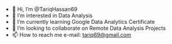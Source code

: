 - 👋 Hi, I’m @TariqHassan69
- 👀 I’m interested in Data Analysis
- 🌱 I’m currently learning Google Data Analytics Certificate
- 💞️ I’m looking to collaborate on Remote Data Analysis Projects
- 📫 How to reach me e-mail: tariq69@gmail.com

<!---
TariqHassan69/TariqHassan69 is a ✨ special ✨ repository because its `README.md` (this file) appears on your GitHub profile.
You can click the Preview link to take a look at your changes.
--->
